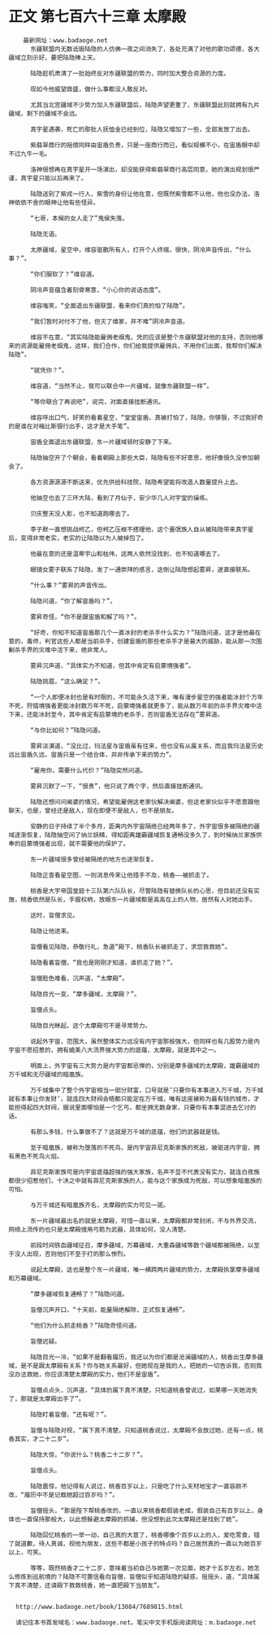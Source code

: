 # 正文 第七百六十三章 太摩殿
        最新网址：www.badaoge.net
          东疆联盟内无数诋毁陆隐的人仿佛一夜之间消失了，各处充满了对他的歌功颂德，各大疆域立刻示好，要把陆隐捧上天。
      
          陆隐趁机肃清了一批始终反对东疆联盟的势力，同时加大整合资源的力度。
      
          现如今他威望鼎盛，做什么事都没人敢反对。
      
          尤其当北宫疆域不少势力加入东疆联盟后，陆隐声望更重了，东疆联盟此刻就拥有九片疆域，剩下的疆域不会远。
      
          真宇星遇袭，死亡的那批人抚恤金已经到位，陆隐又增加了一些，全部发放了出去。
      
          紫翡翠商行的赔偿同样由宙盾负责，只是一座商行而已，看似规模不小，在宙盾眼中却不过九牛一毛。
      
          洛神很想再在真宇星开一场演出，却没能获得紫翡翠商行高层同意，她的演出规划很严谨，真宇星只能以后再来了。
      
          陆隐送别了紫戎一行人，紫雪的身份让他在意，但既然紫雪都不认他，他也没办法，洛神依依不舍的眼神让他有些怪异。
      
          “七哥，本候的女人走了”鬼侯失落。
      
          陆隐无语。
      
          太原疆域，星空中，维容驱散所有人，打开个人终端，很快，阴冷声音传出，“什么事？”。
      
          “你们服软了？”维容道。
      
          阴冷声音蕴含着刻骨寒意，“小心你的说话态度”。
      
          维容嗤笑，“全面退出东疆联盟，看来你们真的怕了陆隐”。
      
          “我们暂时对付不了他，但灭了维家，并不难”阴冷声音道。
      
          维容不在意，“其实陆隐能雇佣老烟鬼，凭的应该是整个东疆联盟对他的支持，否则他哪来的资源能雇佣老烟鬼，这样，我们合作，你们给我提供雇佣兵，不用你们出面，我帮你们解决陆隐”。
      
          “就凭你？”。
      
          维容道，“当然不止，我可以联合中一片疆域，就像东疆联盟一样”。
      
          “等你联合了再说吧”，说完，对面直接挂断通讯。
      
          维容呼出口气，好笑的看着星空，“堂堂宙盾，真被打怕了，陆隐，你够狠，不过我好奇的是谁在对梅比斯银行出手，这才是大手笔”。
      
          宙盾全面退出东疆联盟，东一片疆域顿时安静了下来。
      
          陆隐抽空开了个朝会，看着朝殿上那些大臣，陆隐有些不好意思，他好像很久没参加朝会了。
      
          各方资源源源不断送来，优先供给科技院，陆隐希望能将改造人数量提升上去。
      
          他抽空也去了三环大陆，看到了月仙子，安少华几人对宇堂的操练。
      
          贝庆整天没人影，也不知道跑哪去了。
      
          李子默一直想挑战柯乙，但柯乙压根不搭理他，这个噩氓族人自从被陆隐带来真宇星后，变得非常老实，老实的让陆隐以为人被掉包了。
      
          他最在意的还是温蒂宇山和枯伟，这两人依然没找到，也不知道哪去了。
      
          眼镜女雾子联系了陆隐，发了一通崇拜的感言，这倒让陆隐想起雾昇，遂直接联系。
      
          “什么事？”雾昇的声音传出。
      
          陆隐问道，“你了解宙盾吗？”。
      
          雾昇奇怪，“你不是跟宙盾和解了吗？”。
      
          “好奇，你知不知道宙盾那几个一直冰封的老杀手什么实力？”陆隐问道，这才是他最在意的，毒师，判官这些人都是当前杀手，创建宙盾的那些老杀手才是最大的威胁，能从那一次围剿杀手界的灾难中活下来，绝非常人。
      
          雾昇沉声道，“具体实力不知道，但其中肯定有启蒙境强者”。
      
          陆隐挑眉，“这么确定？”。
      
          “一个人即便冰封也是有时限的，不可能永久活下来，唯有漫步星空的强者能冰封个万年不死，狩猎境强者更能冰封数万年不死，启蒙境强者就更多了，能从数万年前的杀手界灾难中活下来，还能冰封至今，其中肯定有启蒙境的老杀手，否则宙盾无法存在”雾昇道。
      
          “与你比如何？”陆隐问道。
      
          雾昇淡漠道，“没比过，玛法星与宙盾虽有往来，但也没有从属关系，而且我玛法星历史远比宙盾久远，宙盾只是一个结合体，并非传承下来的势力”。
      
          “雇用你，需要什么代价？”陆隐突然问道。
      
          雾昇沉默了一下，“很贵”，他只说了两个字，然后直接挂断通讯。
      
          陆隐还想问问阐婆的情况，希望能雇佣这老家伙解决阐婆，但这老家伙似乎不愿意跟他聊天，也是，曾经还是敌人，现在即便不是敌人，也不是朋友。
      
          安静的日子持续了半个多月，距离内外宇宙隔绝已经两年多了，外宇宙很多被隔绝的疆域逐渐恢复，陆隐抽空问了纳兰妖精，得知距离雄霸疆域恢复通畅没多久了，到时候纳兰家族供奉的启蒙境强者出现，就不需要他的保护了。
      
          东一片疆域很多曾经被隔绝的地方也逐渐恢复。
      
          陆隐正查看星空图，一则消息传来让他措手不及，桃香——被抓走了。
      
          桃香是大宇帝国皇庭十三队第六队队长，尽管陆隐有替换队长的心思，但目前还没有实施，桃香依然是队长，手握权柄，放眼东一片疆域都是高高在上的人物，居然有人对她出手。
      
          这时，盲僧求见。
      
          陆隐让他进来。
      
          盲僧看见陆隐，恭敬行礼，急道“殿下，桃香队长被抓走了，求您救救她”。
      
          陆隐看着盲僧，“我也是刚刚才知道，谁抓走了她？”。
      
          盲僧脸色难看，沉声道，“太摩殿”。
      
          陆隐目光一变，“摩多疆域，太摩殿？”。
      
          盲僧点头。
      
          陆隐目光眯起，这个太摩殿可不是寻常势力。
      
          说起外宇宙，范围大，虽然整体实力远没有内宇宙那般强大，但同样也有几股势力是内宇宙不愿招惹的，拥有媲美八大流界强大势力的底蕴，太摩殿，就是其中之一。
      
          明面上，外宇宙有三大势力是内宇宙都忌惮的，分别是摩多疆域的太摩殿，雄霸疆域的万千城和无尽疆域的暗凰族。
      
          万千城集中了整个外宇宙相当一部分财富，口号就是‘只要你有本事进入万千城，万千城就有本事让你发财’，就连四大财阀会晤都只能定在万千城，唯有这座被称为最有钱的城市，才能担得起四大财阀，据说里面哪怕是一个乞丐，都坐拥无数身家，只要你有本事混进去乞讨的话。
      
          有那么多钱，什么事做不了？这就是万千城的底蕴，他们的武器就是钱。
      
          至于暗凰族，被称为堕落的不死鸟，是内宇宙菲尼克斯家族的死敌，被驱逐内宇宙，拥有黑色不死鸟火焰。
      
          菲尼克斯家族可是内宇宙底蕴超强的强大家族，名声不显不代表没有实力，就连白夜族都很少招惹他们，十决之中就有菲尼克斯家族的人，能与这个家族成为死敌，可以想象暗凰族的可怕。
      
          与万千城还有暗凰族齐名，太摩殿的实力可见一斑。
      
          东一片疆域最出名的就是太摩殿，可惜一直以来，太摩殿都非常封闭，不与外界交流，网络上流传的也只是太摩殿擅用弓箭为武器，具体如何，没人清楚。
      
          前段时间铁血疆域征召，摩多疆域，万幕疆域，大重森疆域等数个疆域都被隔绝，以至于没人出现，否则他们不至于打的那么惨烈。
      
          说起太摩殿，这也是整个东一片疆域，唯一横跨两片疆域的势力，太摩殿执掌摩多疆域和万幕疆域。
      
          “摩多疆域恢复通畅了？”陆隐问道。
      
          盲僧沉声开口，“十天前，能量隔绝解除，正式恢复通畅”。
      
          “他们为什么抓走桃香？”陆隐奇怪问道。
      
          盲僧迟疑。
      
          陆隐目光一冷，“如果不是翻看履历，我还以为你们都是沧澜疆域的人，桃香出生摩多疆域，是不是跟太摩殿有关系？你与她关系最好，但她现在是我的人，把她的一切告诉我，否则我没办法救她，你应该清楚太摩殿的实力，他们不是宙盾”。
      
          盲僧点点头，沉声道，“具体的属下真不清楚，只知道桃香曾说过，如果哪一天她消失了，那就是太摩殿出手了”。
      
          陆隐盯着盲僧，“还有呢？”。
      
          盲僧与陆隐对视，“属下真不清楚，只知道桃香说过，太摩殿不会放过她，还有一点，桃香其实，才二十二岁”。
      
          陆隐大惊，“你说什么？桃香二十二岁？”。
      
          盲僧点头。
      
          陆隐震惊，他记得有人说过，桃香百岁以上，只是吃了什么天材地宝才一直容颜不改，“履历中不是记载她超过百岁吗？”。
      
          盲僧摇头，“那是陛下帮桃香改的，一直以来桃香都假装老成，假装自己有百岁以上，身体也一直保持那般大，以此想躲避太摩殿的抓捕，但没想到此次太摩殿还是找到了她”。
      
          陆隐回忆桃香的一举一动，自己真的大意了，桃香哪像个百岁以上的人，爱吃零食，错了就道歉，待人真诚，视他为朋友，这些不都是小孩子的特点吗？自己居然真的一直以为她百岁以上，可笑。
      
          等等，既然桃香才二十二岁，意味着当初自己与她第一次见面，她才十五岁左右，她怎么修炼到巡航境的？陆隐不可置信看向盲僧，盲僧似乎知道陆隐的疑惑，摇摇头，道，“具体属下真不清楚，还请殿下救救桃香，她一直把殿下当朋友”。
      
      
      http://www.badaoge.net/book/13084/7689815.html
      
      请记住本书首发域名：www.badaoge.net。笔尖中文手机版阅读网址：m.badaoge.net